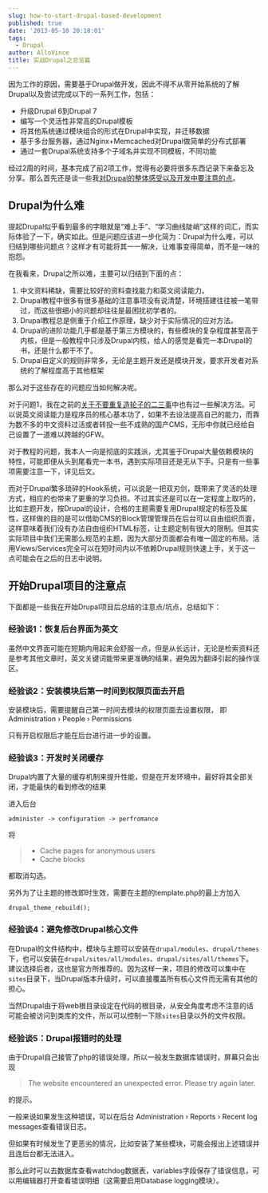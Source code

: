 ```yaml
---
slug: how-to-start-drupal-based-development
published: true
date: '2013-05-10 20:18:01'
tags:
  - Drupal
author: AlloVince
title: 实战Drupal之总览篇
---
```


因为工作的原因，需要基于Drupal做开发，因此不得不从零开始系统的了解Drupal以及尝试完成以下的一系列工作，包括：

- 升级Drupal 6到Drupal 7
- 编写一个灵活性非常高的Drupal模板
- 将其他系统通过模块组合的形式在Drupal中实现，并迁移数据
- 基于多台服务器，通过Nginx+Memcached对Drupal做简单的分布式部署
- 通过一套Drupal系统支持多个子域名并实现不同模板，不同功能

经过2周的时间，基本完成了前2项工作，觉得有必要将很多东西记录下来备忘及分享。那么首先还是谈一些我[对Drupal的整体感受以及开发中要注意的点](http://avnpc.com/pages/how-to-start-drupal-based-development)。


## Drupal为什么难

提起Drupal似乎看到最多的字眼就是“难上手”、“学习曲线陡峭”这样的词汇，而实际体验了一下，确实如此。但是问题应该进一步化简为：Drupal为什么难，可以归结到哪些问题点？这样才有可能将其一一解决，让难事变得简单，而不是一味的抱怨。

在我看来，Drupal之所以难，主要可以归结到下面的点：

1. 中文资料稀缺，需要比较好的资料查找能力和英文阅读能力。
2. Drupal教程中很多有很多基础的注意事项没有说清楚，环境搭建往往被一笔带过，而这些很细小的问题却往往是最困扰初学者的。
3. Drupal教程总是侧重于介绍工作原理，缺少对于实际情况的应对方法。
4. Drupal的进阶功能几乎都是基于第三方模块的，有些模块的复杂程度甚至高于内核，但是一般教程中只涉及Drupal内核，给人的感觉是看完一本Drupal的书，还是什么都干不了。
5. Drupal自定义的规则非常多，无论是主题开发还是模块开发，要求开发者对系统的了解程度高于其他框架

那么对于这些存在的问题应当如何解决呢。

对于问题1，我在之前的[关于不要重复造轮子的二三事](http://avnpc.com/pages/howto-find-best-wheel-for-programming)中也有过一些解决方法。可以说英文阅读能力是程序员的核心基本功了，如果不去设法提高自己的能力，而靠为数不多的中文资料过活或者转投一些不成熟的国产CMS，无形中你就已经给自己设置了一道难以跨越的GFW。

对于教程的问题，我本人一向是彻底的实践派，尤其鉴于Drupal大量依赖模块的特性，可能即便从头到尾看完一本书，遇到实际项目还是无从下手。只是有一些事项需要注意一下，详见后文。

而对于Drupal繁多琐碎的Hook系统，可以说是一把双刃剑，既带来了灵活的处理方式，相应的也带来了更重的学习负担。不过其实还是可以在一定程度上取巧的，比如主题开发，按Drupal的设计，合格的主题需要复用Drupal规定的标签及属性，这样做的目的是可以借助CMS的Block管理管理员在后台可以自由组织页面，这样意味着我们没有办法自由组织HTML标签，让主题定制有很大的限制。但其实实际项目中我们无需那么规范的主题，因为大部分页面都会有唯一固定的布局。活用Views/Services完全可以在短时间内以不依赖Drupal规则快速上手，关于这一点可能会在之后的日志中说明。

## 开始Drupal项目的注意点

下面都是一些我在开始Drupal项目后总结的注意点/坑点，总结如下：


### 经验谈1：恢复后台界面为英文

虽然中文界面可能在短期内用起来会舒服一点，但是从长远计，无论是检索资料还是参考其他文章时，英文关键词能带来更准确的结果，避免因为翻译引起的操作误区。


### 经验谈2：安装模块后第一时间到权限页面去开启

安装模块后，需要提醒自己第一时间去模块的权限页面去设置权限， 即Administration › People › Permissions

只有开启权限后才能在后台进行进一步的设置。


### 经验谈3：开发时关闭缓存

Drupal内置了大量的缓存机制来提升性能，但是在开发环境中，最好将其全部关闭，才能最快的看到修改的结果

进入后台

```
administer -> configuration -> perfromance
```

将

> - Cache pages for anonymous users
> - Cache blocks

都取消勾选。

另外为了让主题的修改即时生效，需要在主题的template.php的最上方加入

```
drupal_theme_rebuild();
```


### 经验谈4：避免修改Drupal核心文件

在Drupal的文件结构中，模块与主题可以安装在`drupal/modules`、`drupal/themes`下，也可以安装在`drupal/sites/all/modules`、`drupal/sites/all/themes`下。建议选择后者，这也是官方所推荐的。因为这样一来，项目的修改可以集中在`sites`目录下，当Drupal版本升级时，可以直接覆盖所有核心文件而无需有其他的担心。

当然Drupal由于将web根目录设定在代码的根目录，从安全角度考虑不注意的话可能会被访问到类库的文件，所以可以控制一下除`sites`目录以外的文件权限。


### 经验谈5：Drupal报错时的处理

由于Drupal自己接管了php的错误处理，所以一般发生数据库错误时，屏幕只会出现

> The website encountered an unexpected error. Please try again later.

的提示。

一般来说如果发生这种错误，可以在后台 Administration › Reports ›  Recent log messages查看错误日志。

但如果有时候发生了更恶劣的情况，比如安装了某些模块，可能会报出上述错误并且连后台都无法进入。

那么此时可以去数据库查看watchdog数据表，variables字段保存了错误信息，可以用编辑器打开查看错误明细（这需要启用Database logging模块）。



